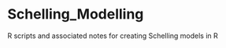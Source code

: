 Schelling_Modelling
===================

R scripts and associated notes for creating Schelling models in R

